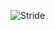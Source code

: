 ![Stride](https://github.com/Validator-POSTHUMAN/contributions/assets/92199696/9d846742-3815-4bc4-98c4-93798e572c66)
